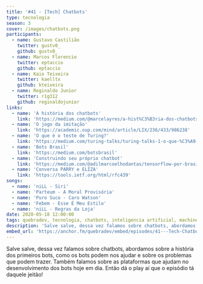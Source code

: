 ```yaml
---
title: '#41 - [Tech] Chatbots'
type: tecnologia
season: 3
cover: /images/chatbots.png
participants:
  - name: Gustavo Castilião
    twitter: gustv0_
    github: gustv0_
  - name: Marcos Florencio
    twitter: eptaccio
    github: eptaccio
  - name: Kaio Teixeira
    twitter: kaelltx
    github: kteixeira
  - name: Reginaldo Junior
    twitter: r1g312
    github: reginaldojunior
links:
  - name: 'A história dos chatbots'
    link: 'https://medium.com/@marcelayres/a-hist%C3%B3ria-dos-chatbots-c9deffc84069'
  - name: 'O jogo da imitação'
    link: 'https://academic.oup.com/mind/article/LIX/236/433/986238'
  - name: 'O que é o teste de Turing?'
    link: 'https://medium.com/turing-talks/turing-talks-1-o-que-%C3%A9-o-teste-de-turing-ee656ced7b6'
  - name: 'Bots Brasil'
    link: 'https://medium.com/botsbrasil'
  - name: 'Construindo seu próprio chatbot'
    link: 'https://medium.com/@adilmarcoelhodantas/tensorflow-por-brasileiros-construindo-seu-pr%C3%B3prio-chatbot-parte1-779e1bf7e01e'
  - name: 'Conversa PARRY e ELIZA'
    link: 'https://tools.ietf.org/html/rfc439'
songs:
  - name: 'niLL - Siri'
  - name: 'Parteum - A Moral Provisória'
  - name: 'Puro Suco - Caro Watson'
  - name: 'Febem - Esse É Meu Estilo'
  - name: 'niLL - Regras da Loja'
date: 2020-05-18 12:00:00
tags: quebradev, tecnologia, chatbots, inteligencia artificial, machine learning, alan turing, bots
description: 'Salve salve, dessa vez falamos sobre chatbots, abordamos sobre a história dos primeiros bots, como os bots podem nos ajudar e sobre os problemas que podem trazer.'
embed_url: 'https://anchor.fm/quebradev/embed/episodes/41---Tech-Chatbots-ee7jav/a-a27ra5a'
---
```


Salve salve, dessa vez falamos sobre chatbots, abordamos sobre a história dos primeiros bots, como os bots podem nos ajudar e sobre os problemas que podem trazer. Também falamos sobre as plataformas que ajudam no desenvolvimento dos bots hoje em dia. Então dá o play aí que o episódio tá daquele jeitão!